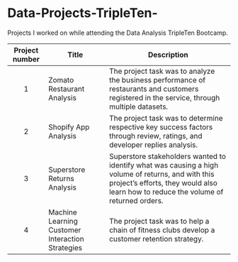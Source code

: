 # Data-Projects-TripleTen-
Projects I worked on while attending the Data Analysis TripleTen Bootcamp.


| Project number | Title | Description |
| :-----------: | ----------- |----------- |
| 1 | Zomato Restaurant Analysis| The project task was to analyze the business performance of restaurants and customers registered in the service, through multiple datasets.|
| 2 | Shopify App Analysis | The project task was to determine respective key success factors through review, ratings, and developer replies analysis.|
| 3 | Superstore Returns Analysis | Superstore stakeholders wanted to identify what was causing a high volume of returns, and with this project’s efforts, they would also learn how to reduce the volume of returned orders. |
| 4 | Machine Learning Customer Interaction Strategies | The project task was to help a chain of fitness clubs develop a customer retention strategy. |

